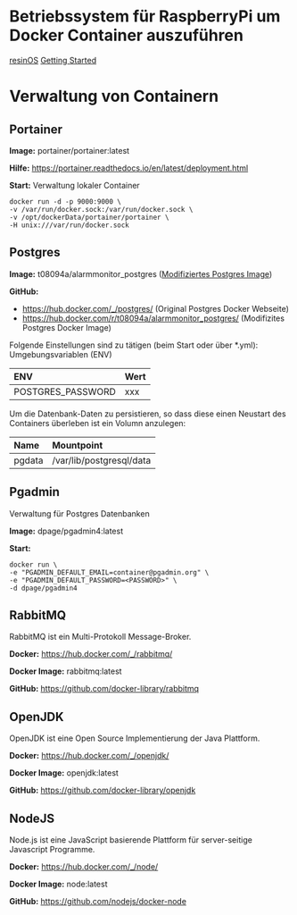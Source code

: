 # Betriebssystem für RaspberryPi um Docker Container auszuführen

[resinOS](https://resinos.io/)
[Getting Started](https://resinos.io/docs/raspberrypi3/gettingstarted/)

# Verwaltung von Containern

## Portainer

**Image:** portainer/portainer:latest

**Hilfe:** https://portainer.readthedocs.io/en/latest/deployment.html

**Start:**
Verwaltung lokaler Container
```
docker run -d -p 9000:9000 \
-v /var/run/docker.sock:/var/run/docker.sock \
-v /opt/dockerData/portainer/portainer \
-H unix:///var/run/docker.sock
```


## Postgres

**Image:** t08094a/alarmmonitor\_postgres ([Modifiziertes Postgres Image](./x86/postgres/Dockerfile))

**GitHub:**
- https://hub.docker.com/_/postgres/ (Original Postgres Docker Webseite)
- https://hub.docker.com/r/t08094a/alarmmonitor_postgres/ (Modifizites Postgres Docker Image)

Folgende Einstellungen sind zu tätigen (beim Start oder über \*.yml):
Umgebungsvariablen (ENV)

| ENV                | Wert           |
| :----------------- | :------------- |
| POSTGRES\_PASSWORD  | xxx            |

Um die Datenbank-Daten zu persistieren, so dass diese einen Neustart des Containers überleben ist ein Volumn anzulegen:

| Name     | Mountpoint               |
| :--------| :----------------------- |
| pgdata   | /var/lib/postgresql/data |


## Pgadmin

Verwaltung für Postgres Datenbanken

**Image:** dpage/pgadmin4:latest

**Start:**
```
docker run \
-e "PGADMIN_DEFAULT_EMAIL=container@pgadmin.org" \
-e "PGADMIN_DEFAULT_PASSWORD=<PASSWORD>" \
-d dpage/pgadmin4
```

## RabbitMQ

RabbitMQ ist ein Multi-Protokoll Message-Broker.

**Docker:** https://hub.docker.com/_/rabbitmq/

**Docker Image:** rabbitmq:latest

**GitHub:** https://github.com/docker-library/rabbitmq



## OpenJDK

OpenJDK ist eine Open Source Implementierung der Java Plattform.

**Docker:** https://hub.docker.com/_/openjdk/

**Docker Image:** openjdk:latest

**GitHub:** https://github.com/docker-library/openjdk

## NodeJS

Node.js ist eine JavaScript basierende Plattform für server-seitige Javascript Programme.

**Docker:** https://hub.docker.com/_/node/

**Docker Image:** node:latest

**GitHub:** https://github.com/nodejs/docker-node
